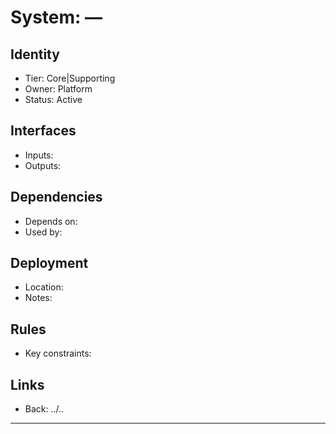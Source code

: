 # System: <Codename> — <Purpose>

## Identity
- Tier: Core|Supporting
- Owner: Platform
- Status: Active

## Interfaces
- Inputs:
- Outputs:

## Dependencies
- Depends on:
- Used by:

## Deployment
- Location:
- Notes:

## Rules
- Key constraints:

## Links
- Back: ../..

---


